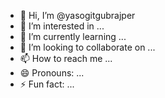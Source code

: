 - 👋 Hi, I’m @yasogitgubrajper
- 👀 I’m interested in ...
- 🌱 I’m currently learning ...
- 💞️ I’m looking to collaborate on ...
- 📫 How to reach me ...
- 😄 Pronouns: ...
- ⚡ Fun fact: ...

<!---
yasogitgubrajper/yasogitgubrajper is a ✨ special ✨ repository because its `README.md` (this file) appears on your GitHub profile.
You can click the Preview link to take a look at your changes.
--->
